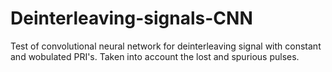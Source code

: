 # Deinterleaving-signals-CNN
Test of convolutional neural network for deinterleaving signal with constant and wobulated PRI's. Taken into account the lost and spurious pulses.
